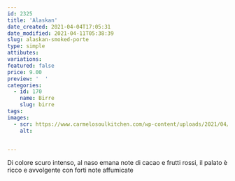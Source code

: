 ```yaml
---
id: 2325
title: 'Alaskan'
date_created: 2021-04-04T17:05:31
date_modified: 2021-04-11T05:38:39
slug: alaskan-smoked-porte
type: simple
attibutes: 
variations:
featured: false
price: 9.00
preview: '  '
categories: 
  - id: 170
    name: Birre
    slug: birre
tags: 
images: 
  - scr: https://www.carmelosoulkitchen.com/wp-content/uploads/2021/04/alaskan.png
    alt: 


---
```


<p>Di colore scuro intenso, al naso emana note di cacao e frutti rossi, il palato è ricco e avvolgente con forti note affumicate</p>

